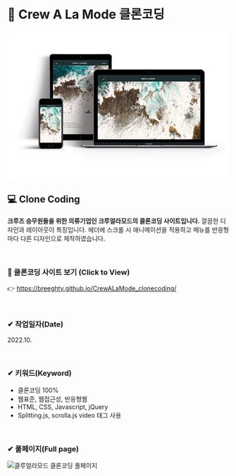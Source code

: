 # 📌 Crew A La Mode 클론코딩

<img src="./responsive_crew.png" width="600px" height="auto" alt="클루얼라모드 반응형">

## 💻 Clone Coding 
**크루즈 승무원들을 위한 의류기업인 크루얼라모드의 클론코딩 사이트입니다.** 깔끔한 디자인과 레이아웃이 특징입니다. 헤더에 스크롤 시 애니메이션을 적용하고 메뉴를 반응형마다 다른 디자인으로 제작하였습니다.

<br>

### 👀 클론코딩 사이트 보기 (Click to View) 
👉 <https://breeghty.github.io/CrewALaMode_clonecoding/>

<br>

### ✔ 작업일자(Date)
2022.10.

<br>

### ✔ 키워드(Keyword)
- 클론코딩 100%
- 웹표준, 웹접근성, 반응형웹
- HTML, CSS, Javascript, jQuery
- Splitting.js, scrolla.js video 태그 사용

<br>

### ✔ 풀페이지(Full page)
<img src="./full_crewalamode.png" width="600px" height="auto" alt="클루얼라모드 클론코딩 풀페이지">

